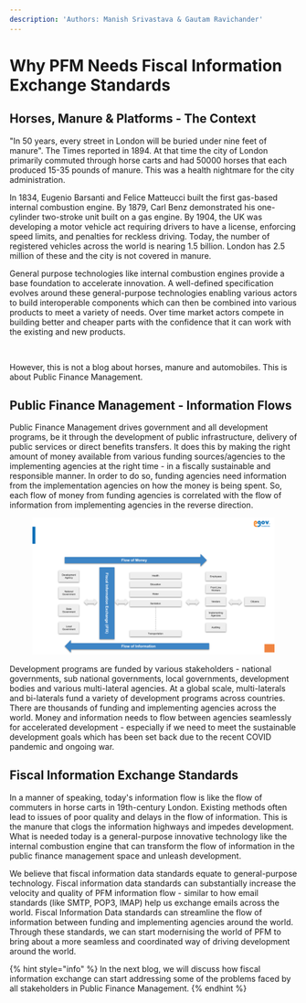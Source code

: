 ```yaml
---
description: 'Authors: Manish Srivastava & Gautam Ravichander'
---
```


# Why PFM Needs Fiscal Information Exchange Standards

## Horses, Manure & Platforms - The Context

"In 50 years, every street in London will be buried under nine feet of manure". The Times reported in 1894. At that time the city of London primarily commuted through horse carts and had 50000 horses that each produced 15-35 pounds of manure. This was a health nightmare for the city administration.

In 1834, Eugenio Barsanti and Felice Matteucci built the first gas-based internal combustion engine. By 1879, Carl Benz demonstrated his one-cylinder two-stroke unit built on a gas engine. By 1904, the UK was developing a motor vehicle act requiring drivers to have a license, enforcing speed limits, and penalties for reckless driving. Today, the number of registered vehicles across the world is nearing 1.5 billion. London has 2.5 million of these and the city is not covered in manure.

General purpose technologies like internal combustion engines provide a base foundation to accelerate innovation. A well-defined specification evolves around these general-purpose technologies enabling various actors to build interoperable components which can then be combined into various products to meet a variety of needs. Over time market actors compete in building better and cheaper parts with the confidence that it can work with the existing and new products.

<figure><img src="https://lh4.googleusercontent.com/9n6akwbVVhDsIaGzMhfsCbuR4AB7zIlGNL6xsapG8jBaaaBrbmAYZ4_1cgXaunIFXCi4qDIt4zMo90_tWiKTa-srvh1r_7l1oi_qe3TVwQbZunYPDdRlkzrCw5lCHuz_zs0bSinhp9A3vKbmYtZVuebgGL_ZoKuKtTRrWBtIqIBPi40_YyPs8HywpBZIGg" alt=""><figcaption></figcaption></figure>

However, this is not a blog about horses, manure and automobiles. This is about Public Finance Management.

## Public Finance Management - Information Flows&#x20;

Public Finance Management drives government and all development programs, be it through the development of public infrastructure, delivery of public services or direct benefits transfers. It does this by making the right amount of money available from various funding sources/agencies to the implementing agencies at the right time - in a fiscally sustainable and responsible manner. In order to do so, funding agencies need information from the implementation agencies on how the money is being spent. So, each flow of money from funding agencies is correlated with the flow of information from implementing agencies in the reverse direction.

<figure><img src="../../.gitbook/assets/image (78).png" alt=""><figcaption></figcaption></figure>

Development programs are funded by various stakeholders - national governments, sub national governments, local governments, development bodies and various multi-lateral agencies. At a global scale, multi-laterals and bi-laterals fund a variety of development programs across countries. There are thousands of funding and implementing agencies across the world. Money and information needs to flow between agencies seamlessly for accelerated development - especially if we need to meet the sustainable development goals which has been set back due to the recent COVID pandemic and ongoing war.

## Fiscal Information Exchange Standards&#x20;

In a manner of speaking, today's information flow is like the flow of commuters in horse carts in 19th-century London. Existing methods often lead to issues of poor quality and delays in the flow of information. This is the manure that clogs the information highways and impedes development. What is needed today is a general-purpose innovative technology like the internal combustion engine that can transform the flow of information in the public finance management space and unleash development.

We believe that fiscal information data standards equate to general-purpose technology. Fiscal information data standards can substantially increase the velocity and quality of PFM information flow - similar to how email standards (like SMTP, POP3, IMAP) help us exchange emails across the world. Fiscal Information Data standards can streamline the flow of information between funding and implementing agencies around the world. Through these standards, we can start modernising the world of PFM to bring about a more seamless and coordinated way of driving development around the world.

{% hint style="info" %}
In the next blog, we will discuss how fiscal information exchange can start addressing some of the problems faced by all stakeholders in Public Finance Management.
{% endhint %}

